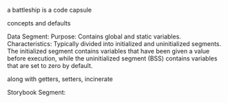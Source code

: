 a battleship is a code capsule

concepts and defaults 

Data Segment:
Purpose: Contains global and static variables.
Characteristics: Typically divided into initialized and uninitialized segments. The initialized segment contains variables that have been given a value before execution, while the uninitialized segment (BSS) contains variables that are set to zero by default.

along with getters, setters, incinerate 

Storybook Segment:
